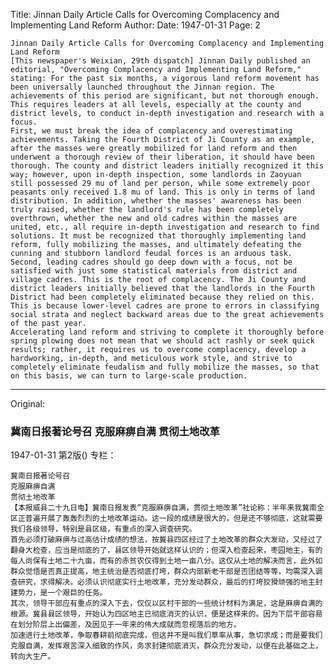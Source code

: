 Title: Jinnan Daily Article Calls for Overcoming Complacency and Implementing Land Reform
Author:
Date: 1947-01-31
Page: 2

    Jinnan Daily Article Calls for Overcoming Complacency and Implementing Land Reform
    [This newspaper's Weixian, 29th dispatch] Jinnan Daily published an editorial, "Overcoming Complacency and Implementing Land Reform," stating: For the past six months, a vigorous land reform movement has been universally launched throughout the Jinnan region. The achievements of this period are significant, but not thorough enough. This requires leaders at all levels, especially at the county and district levels, to conduct in-depth investigation and research with a focus.
    First, we must break the idea of ​​complacency and overestimating achievements. Taking the Fourth District of Ji County as an example, after the masses were greatly mobilized for land reform and then underwent a thorough review of their liberation, it should have been thorough. The county and district leaders initially recognized it this way; however, upon in-depth inspection, some landlords in Zaoyuan still possessed 29 mu of land per person, while some extremely poor peasants only received 1.8 mu of land. This is only in terms of land distribution. In addition, whether the masses' awareness has been truly raised, whether the landlord's rule has been completely overthrown, whether the new and old cadres within the masses are united, etc., all require in-depth investigation and research to find solutions. It must be recognized that thoroughly implementing land reform, fully mobilizing the masses, and ultimately defeating the cunning and stubborn landlord feudal forces is an arduous task.
    Second, leading cadres should go deep down with a focus, not be satisfied with just some statistical materials from district and village cadres. This is the root of complacency. The Ji County and district leaders initially believed that the landlords in the Fourth District had been completely eliminated because they relied on this. This is because lower-level cadres are prone to errors in classifying social strata and neglect backward areas due to the great achievements of the past year.
    Accelerating land reform and striving to complete it thoroughly before spring plowing does not mean that we should act rashly or seek quick results; rather, it requires us to overcome complacency, develop a hardworking, in-depth, and meticulous work style, and strive to completely eliminate feudalism and fully mobilize the masses, so that on this basis, we can turn to large-scale production.



<hr /> 

Original: 


### 冀南日报著论号召  克服麻痹自满  贯彻土地改革

1947-01-31
第2版()
专栏：

    冀南日报著论号召
    克服麻痹自满
    贯彻土地改革
    【本报威县二十九日电】冀南日报发表“克服麻痹自满，贯彻土地改革”社论称：半年来我冀南全区正普遍开展了轰轰烈烈的土地改革运动。这一段的成绩是很大的，但是还不够彻底，这就需要我们各级领导，特别是县区级，有重点的深入调查研究。
    首先必须打破麻痹与过高估计成绩的想法，按冀县四区经过了土地改革的群众大发动，又经过了翻身大检查，应当是彻底的了，县区领导开始就这样认识的；但深入检查起来，枣园地主，有的每人尚保有土地二十九亩，而有的赤贫农仅得到土地一亩八分。这仅从土地的解决而言，此外如群众觉悟是否真正提高，地主统治是否彻底打垮，群众内部新老干部是否团结等等，均需深入调查研究，求得解决。必须认识彻底实行土地改革，充分发动群众，最后的打垮狡猾顽强的地主封建势力，是一个艰巨的任务。
    其次，领导干部应有重点的深入下去，仅仅以区村干部的一些统计材料为满足，这是麻痹自满的根源。冀县县区领导，开始认为四区地主已彻底消灭的认识，便是这样来的。因为下层干部容易在划分阶层上出偏差，及因见于一年来的伟大成就而忽视落后的地方。
    加速进行土地改革，争取春耕前彻底完成，但这并不是叫我们草率从事，急切求成；而是要我们克服自满，发挥艰苦深入细致的作风，务求封建彻底消灭，群众充分发动，以便在此基础之上，转向大生产。
